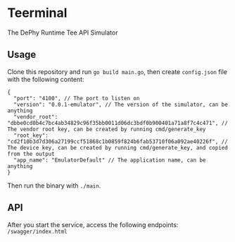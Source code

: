 # Teerminal

The DePhy Runtime Tee API Simulator

## Usage

Clone this repository and run `go build main.go`, then create `config.json` file with the following content:

```json5
{
  "port": "4100", // The port to listen on
  "version": "0.0.1-emulator", // The version of the simulator, can be anything
  "vendor_root": "dbbe0cd0b4c7bc4ab34829c96f35bb0011d06dc3bdf0b900401a71a8f7c4c471", // The vendor root key, can be created by running cmd/generate_key
  "root_key": "cd2f10b3d7d306a27199ccf51868c1b0859f824b6fab53710f06a092ae40226f", // The device key, can be created by running cmd/generate_key, and copied from the output
  "app_name": "EmulatorDefault" // The application name, can be anything
}
```

Then run the binary with `./main`.

## API

After you start the service, access the following endpoints:
`/swagger/index.html`